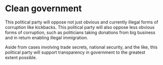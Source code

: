 # Clean government

This political party will oppose not just obvious and currently illegal forms of corruption like kickbacks. This political party will also oppose less obvious forms of corruption, such as politicians taking donations from big business and in return enabling illegal immigration.

Aside from cases involving trade secrets, national security, and the like, this political party will support transparency in government to the greatest extent possible.
